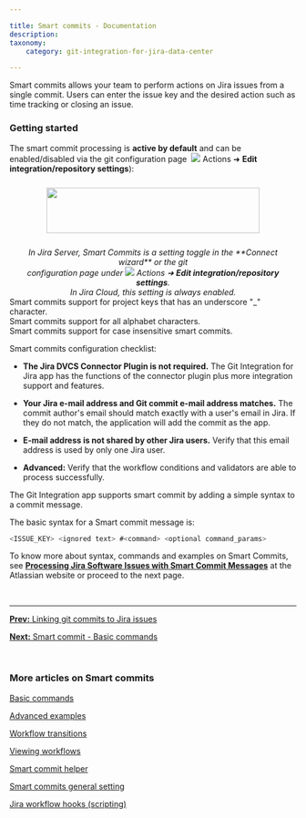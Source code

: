 ```yaml
---

title: Smart commits - Documentation
description:
taxonomy:
    category: git-integration-for-jira-data-center

---
```


Smart commits allows your team to perform actions on Jira issues from a single commit. Users can enter the issue key and the desired action such as time tracking or closing an issue.

### Getting started

The smart commit processing is **active by default** and can be enabled/disabled via the git configuration page &nbsp;<img src='/wp-content/uploads/actions-icon.png' /> Actions ➜ **Edit integration/repository settings**):

<img src='/wp-content/uploads/gij-smart-commit-setting.png' width=374 height=80 style='display:block;margin:25px auto;max-width:100%' />

<div align='center'>
    <i>In Jira Server, Smart Commits is a setting toggle in the **Connect wizard** or the git<br>
    configuration page under <img src='/wp-content/uploads/actions-icon.png' /> Actions ➜ <b>Edit integration/repository settings</b>.<br>
    In Jira Cloud, this setting is always enabled.</i>
</div>

<div class="bbb-callout bbb--info">
    <div class="irow">
    <div class="ilogobox">
        <span class="logoimg"></span>
    </div>
    <div class="imsgbox">
        Smart commits support for project keys that has an underscore "_" character.<br>
        Smart commits support for all alphabet characters.<br>
        Smart commits support for case insensitive smart commits.
    </div>
    </div>
</div>

Smart commits configuration checklist:

*   **The Jira DVCS Connector Plugin is not required.**
    The Git Integration for Jira app has the functions of the connector plugin plus more integration support and features.

*   **Your Jira e-mail address and Git commit e-mail address matches.**
    The commit author's email should match exactly with a user's email in Jira. If they do not match, the application will add the commit as the app.

*   **E-mail address is not shared by other Jira users.**
    Verify that this email address is used by only one Jira user.

*   **Advanced:** Verify that the workflow conditions and validators are able to process successfully.

The Git Integration app supports smart commit by adding a simple syntax to a commit message.

The basic syntax for a Smart commit message is:

```java
<ISSUE_KEY> <ignored text> #<command> <optional command_params>
```

To know more about syntax, commands and examples on Smart Commits, see <a href='https://confluence.atlassian.com/bitbucket/processing-jira-software-issues-with-smart-commit-messages-298979931.html' target='_blank'><b>Processing Jira Software Issues with Smart Commit Messages</b></a> at the Atlassian website or proceed to the next page.

&nbsp;
* * *

[**Prev:** Linking git commits to Jira issues](/git-integration-for-jira-data-center/linking-git-commits-to-jira-issues-gij-self-managed)

[**Next:** Smart commit - Basic commands](/git-integration-for-jira-data-center/basic-commands-gij-self-managed)

&nbsp;

### More articles on Smart commits

[Basic commands](/git-integration-for-jira-data-center/basic-commands-gij-self-managed)

[Advanced examples](/git-integration-for-jira-data-center/advanced-examples-gij-self-managed)

[Workflow transitions](/git-integration-for-jira-data-center/workflow-transitions-gij-self-managed)

[Viewing workflows](/git-integration-for-jira-data-center/viewing-workflows-gij-self-managed/)

[Smart commit helper](/git-integration-for-jira-data-center/smart-commits-helper-gij-self-managed)

[Smart commits general setting](/git-integration-for-jira-data-center/smart-commits-general-setting-gij-self-managed)

[Jira workflow hooks (scripting)](/git-integration-for-jira-data-center/scripting-(jira-git-workflow-hooks)-gij-self-managed)


